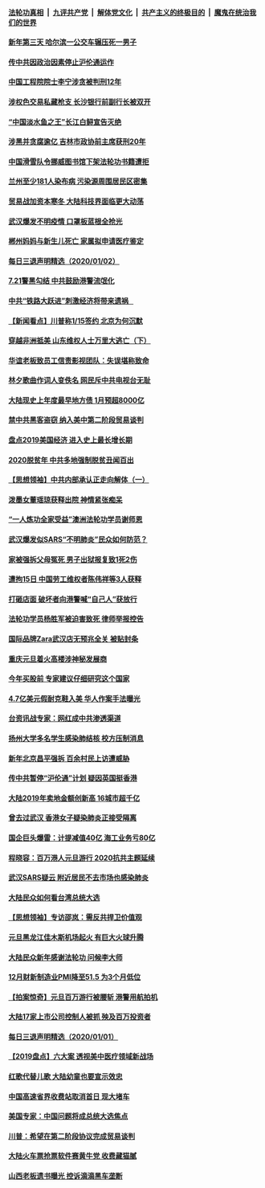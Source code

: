 ####  [法轮功真相](../../../../basic/blob/master/README.md?t=01031739) &nbsp;|&nbsp; [九评共产党](../../../../9ping.md/blob/master/README.md?t=01031739) &nbsp;|&nbsp; [解体党文化](../../../../jtdwh.md/blob/master/README.md?t=01031739)  &nbsp;|&nbsp; [共产主义的终极目的](../../../../gczydzjmd.md/blob/master/README.md?t=01031739) &nbsp;|&nbsp; [魔鬼在统治我们的世界](../../../../mgztzwmdsj.md/blob/master/README.md?t=01031739) 


#### [新年第三天 哈尔滨一公交车辗压死一男子](../pages/nsc413/n11764905.md?t=01031739) 

#### [传中共因政治因素停止沪伦通运作](../pages/nsc413/n11764722.md?t=01031739) 

#### [中国工程院院士李宁涉贪被判刑12年](../pages/nsc413/n11765081.md?t=01031739) 

#### [涉权色交易私藏枪支 长沙银行前副行长被双开](../pages/nsc413/n11764759.md?t=01031739) 

#### [“中国淡水鱼之王”长江白鲟宣告灭绝](../pages/nsc413/n11764607.md?t=01031739) 

#### [涉黑并贪腐逾亿 吉林市政协前主席获刑20年](../pages/nsc413/n11764982.md?t=01031739) 

#### [中国滑雪队令挪威图书馆下架法轮功书籍遭拒](../pages/nsc413/n11764921.md?t=01031739) 

#### [兰州至少181人染布病 污染源周围居民区密集](../pages/nsc413/n11764667.md?t=01031739) 

#### [贸易战加资本寒冬 大陆科技界面临更大动荡](../pages/nsc413/n11764605.md?t=01031739) 

#### [武汉爆发不明疫情 口罩板蓝根全抢光](../pages/nsc413/n11764462.md?t=01031739) 

#### [郴州妈妈与新生儿死亡 家属拟申请医疗鉴定](../pages/nsc413/n11764573.md?t=01031739) 

#### [每日三退声明精选（2020/01/02）](../pages/nsc413/n11764636.md?t=01031739) 

#### [7.21警黑勾结 中共鼓励港警流氓化](../pages/nsc413/n11763785.md?t=01031739) 

#### [中共“铁路大跃进”刺激经济将带来遗祸   ](../pages/nsc413/n11764223.md?t=01031739) 

#### [【新闻看点】川普称1/15签约 北京为何沉默](../pages/nsc413/n11763875.md?t=01031739) 

#### [穿越非洲抵美 山东维权人士万里大逃亡（下）](../pages/nsc413/n11761238.md?t=01031739) 

#### [华谊老板致员工信责影视团队：失误堪称致命](../pages/nsc413/n11764071.md?t=01031739) 

#### [林夕歌曲作词人变佚名 网民斥中共电视台无耻](../pages/nsc413/n11763655.md?t=01031739) 

#### [大陆现史上年度最早地方债 1月预超8000亿](../pages/nsc413/n11763989.md?t=01031739) 

#### [禁中共黑客盗窃 纳入美中第二阶段贸易谈判](../pages/nsc413/n11763800.md?t=01031739) 

#### [盘点2019美国经济 进入史上最长增长期](../pages/nsc413/n11763973.md?t=01031739) 

#### [2020脱贫年 中共多地强制脱贫丑闻百出](../pages/nsc413/n11763959.md?t=01031739) 

#### [【思想领袖】中共内部承认正走向解体（一）](../pages/nsc413/n11701493.md?t=01031739) 

#### [泼墨女董瑶琼获释出院 神情紧张痴呆](../pages/nsc413/n11763908.md?t=01031739) 

#### [“一人炼功全家受益”澳洲法轮功学员谢师恩](../pages/nsc413/n11763896.md?t=01031739) 

#### [武汉爆发似SARS“不明肺炎”民众如何防范？](../pages/nsc413/n11763828.md?t=01031739) 

#### [家被强拆父母冤死 男子出狱报复致1死2伤](../pages/nsc413/n11763808.md?t=01031739) 

#### [遭拘15日 中国劳工维权者陈伟祥等3人获释](../pages/nsc413/n11763905.md?t=01031739) 

#### [打砸店面 破坏者向港警喊“自己人”获放行](../pages/nsc413/n11763775.md?t=01031739) 

#### [法轮功学员杨胜军被迫害致死 律师举报控告](../pages/nsc413/n11762641.md?t=01031739) 

#### [国际品牌Zara武汉店无预兆全关 被贴封条](../pages/nsc413/n11763597.md?t=01031739) 

#### [重庆元旦着火高楼涉神秘发展商](../pages/nsc413/n11763603.md?t=01031739) 

#### [今年买股前 专家建议仔细研究这个国家](../pages/nsc413/n11763707.md?t=01031739) 

#### [4.7亿美元假耐克鞋入美 华人作案手法曝光](../pages/nsc413/n11762158.md?t=01031739) 

#### [台资讯战专家：网红成中共渗透渠道](../pages/nsc413/n11762816.md?t=01031739) 

#### [扬州大学多名学生感染肺结核 校方压制消息](../pages/nsc413/n11762740.md?t=01031739) 


#### [新年北京昌平强拆 百余村民上访遭威胁](../pages/nsc413/n11762029.md?t=01031739) 

#### [传中共暂停“沪伦通”计划 疑因英国挺香港](../pages/nsc413/n11762532.md?t=01031739) 

#### [大陆2019年卖地金额创新高 16城市超千亿](../pages/nsc413/n11762321.md?t=01031739) 

#### [曾去过武汉 香港女子疑染肺炎正接受隔离](../pages/nsc413/n11762556.md?t=01031739) 

#### [国企巨头爆雷：计提减值40亿 海工业务亏80亿](../pages/nsc413/n11761856.md?t=01031739) 

#### [程晓容：百万港人元旦游行 2020抗共主题延续](../pages/nsc413/n11761870.md?t=01031739) 

#### [武汉SARS疑云 附近居民不去市场也感染肺炎](../pages/nsc413/n11762363.md?t=01031739) 

#### [大陆民众如何看台湾总统大选](../pages/nsc413/n11762314.md?t=01031739) 

#### [【思想领袖】专访邵岚：需反共捍卫价值观](../pages/nsc413/n11728852.md?t=01031739) 

#### [元旦黑龙江佳木斯机场起火 有巨大火球升腾](../pages/nsc413/n11762140.md?t=01031739) 

#### [大陆民众新年感谢法轮功 问候李大师](../pages/nsc413/n11760936.md?t=01031739) 

#### [12月财新制造业PMI降至51.5 为3个月低位](../pages/nsc413/n11761923.md?t=01031739) 

#### [【拍案惊奇】元旦百万游行被腰斩 港警用航拍机](../pages/nsc413/n11761505.md?t=01031739) 

#### [大陆17家上市公司控制人被抓 殃及百万投资者](../pages/nsc413/n11761801.md?t=01031739) 

#### [每日三退声明精选（2020/01/01）](../pages/nsc413/n11761858.md?t=01031739) 

#### [【2019盘点】六大案 透视美中医疗领域新战场](../pages/nsc413/n11751710.md?t=01031739) 

#### [红歌代替儿歌 大陆幼童也要宣示效忠](../pages/nsc413/n11761587.md?t=01031739) 

#### [中国高速省界收费站取消首日 现大堵车](../pages/nsc413/n11761208.md?t=01031739) 

#### [美国专家：中国问题将成总统大选焦点](../pages/nsc413/n11761310.md?t=01031739) 

#### [川普：希望在第二阶段协议完成贸易谈判](../pages/nsc413/n11761112.md?t=01031739) 

#### [大陆火车票抢票软件赛黄牛党 收费藏猫腻](../pages/nsc413/n11761329.md?t=01031739) 

#### [山西老板遗书曝光  控诉滴滴黑车垄断](../pages/nsc413/n11761290.md?t=01031739) 

